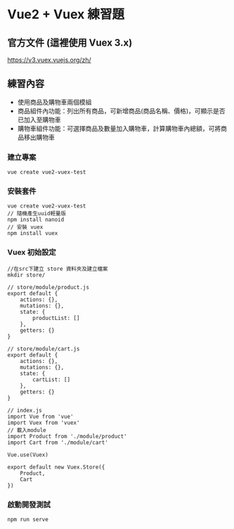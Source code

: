# Vue2 + Vuex 練習題  

## 官方文件  (這裡使用 Vuex 3.x)
https://v3.vuex.vuejs.org/zh/

## 練習內容  
- 使用商品及購物車兩個模組
- 商品組件內功能：列出所有商品，可新增商品(商品名稱、價格)，可顯示是否已加入至購物車
- 購物車組件功能：可選擇商品及數量加入購物車，計算購物車內總額，可將商品移出購物車

### 建立專案  
```
vue create vue2-vuex-test
```

### 安裝套件  
```
vue create vue2-vuex-test
// 隨機產生uuid輕量版
npm install nanoid
// 安裝 vuex
npm install vuex
```

### Vuex 初始設定
```
//在src下建立 store 資料夾及建立檔案
mkdir store/

// store/module/product.js
export default {
    actions: {},
    mutations: {},
    state: {
        productList: []
    },
    getters: {}
}

// store/module/cart.js
export default {
    actions: {},
    mutations: {},
    state: {
        cartList: []
    },
    getters: {}
}

// index.js  
import Vue from 'vue'
import Vuex from 'vuex'
// 載入module
import Product from './module/product'
import Cart from './module/cart'

Vue.use(Vuex)

export default new Vuex.Store({
    Product,
    Cart
})
```

### 啟動開發測試  
```
npm run serve
```
